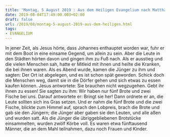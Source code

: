 ```yaml
---
title: 'Montag, 5 August 2019 : Aus dem Heiligen Evangelium nach Matthäus - Mt 14,13-21.'
date: 2019-08-04T17:49:00.003+02:00
draft: false
url: /2019/08/montag-5-august-2019-aus-dem-heiligen.html
tags: 
- EVANGELIUM
---
```


In jener Zeit, als Jesus hörte, dass Johannes enthauptet worden war, fuhr er mit dem Boot in eine einsame Gegend, um allein zu sein. Aber die Leute in den Städten hörten davon und gingen ihm zu Fuß nach. Als er ausstieg und die vielen Menschen sah, hatte er Mitleid mit ihnen und heilte die Kranken, die bei ihnen waren. Als es Abend wurde, kamen die Jünger zu ihm und sagten: Der Ort ist abgelegen, und es ist schon spät geworden. Schick doch die Menschen weg, damit sie in die Dörfer gehen und sich etwas zu essen kaufen können. Jesus antwortete: Sie brauchen nicht wegzugehen. Gebt ihr ihnen zu essen! Sie sagten zu ihm: Wir haben nur fünf Brote und zwei Fische bei uns. Darauf antwortete er: Bringt sie her! Dann ordnete er an, die Leute sollten sich ins Gras setzen. Und er nahm die fünf Brote und die zwei Fische, blickte zum Himmel auf, sprach den Lobpreis, brach die Brote und gab sie den Jüngern; die Jünger aber gaben sie den Leuten, und alle aßen und wurden satt. Als die Jünger die übriggebliebenen Brotstücke einsammelten, wurden zwölf Körbe voll. Es waren etwa fünftausend Männer, die an dem Mahl teilnahmen, dazu noch Frauen und Kinder.